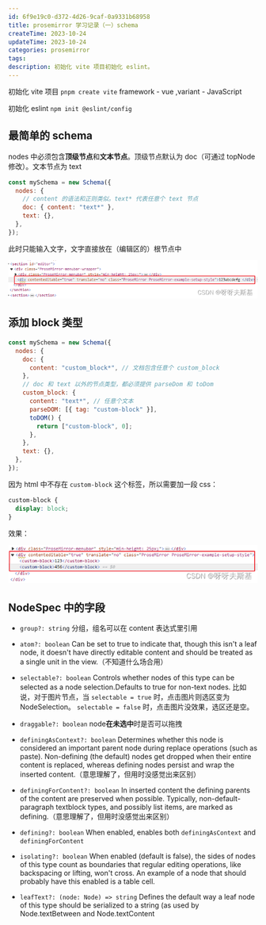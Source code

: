 ```yaml
---
id: 6f9e19c0-d372-4d26-9caf-0a9331b68958
title: prosemirror 学习记录（一）schema
createTime: 2023-10-24
updateTime: 2023-10-24
categories: prosemirror
tags:
description: 初始化 vite 项目初始化 eslint。
---
```


初始化 vite 项目
`pnpm create vite` framework - vue ,variant - JavaScript

初始化 eslint
`npm init @eslint/config`

## 最简单的 schema

nodes 中必须包含**顶级节点**和**文本节点**。顶级节点默认为 doc（可通过 topNode 修改）。文本节点为 text

```js
const mySchema = new Schema({
  nodes: {
    // content 的语法和正则类似。text* 代表任意个 text 节点
    doc: { content: "text*" },
    text: {},
  },
});
```

此时只能输入文字，文字直接放在（编辑区的）根节点中

![在这里插入图片描述](../post-assets/63ba36cc-e3ed-4eba-a644-3a12a6d92552.png)

## 添加 block 类型

```js
const mySchema = new Schema({
  nodes: {
    doc: {
      content: "custom_block*", // 文档包含任意个 custom_block
    },
    // doc 和 text 以外的节点类型，都必须提供 parseDom 和 toDom
    custom_block: {
      content: "text*", // 任意个文本
      parseDOM: [{ tag: "custom-block" }],
      toDOM() {
        return ["custom-block", 0];
      },
    },
    text: {},
  },
});
```

因为 html 中不存在 `custom-block` 这个标签，所以需要加一段 css：

```css
custom-block {
  display: block;
}
```

效果：

![在这里插入图片描述](../post-assets/9446da07-1ea1-436d-a6d5-8987ef9ea2cd.png)

## NodeSpec 中的字段

- `group?: string` 分组，组名可以在 content 表达式里引用

- `atom?: boolean` Can be set to true to indicate that, though this isn't a leaf node, it doesn't have directly editable content and should be treated as a single unit in the view.（不知道什么场合用）

- `selectable?: boolean` Controls whether nodes of this type can be selected as a node
  selection.Defaults to true for non-text nodes.
  比如说，对于图片节点，当 `selectable = true` 时，点击图片则选区变为 NodeSelection。 `selectable = false` 时，点击图片没效果，选区还是空。
- `draggable?: boolean` node**在未选中**时是否可以拖拽
- `definingAsContext?: boolean` Determines whether this node is considered an important parent node during replace operations (such as paste). Non-defining (the default) nodes get dropped when their entire content is replaced, whereas defining nodes persist and wrap the inserted content.（意思理解了，但用时没感觉出来区别）
- `definingForContent?: boolean` In inserted content the defining parents of the content are preserved when possible. Typically, non-default-paragraph textblock types, and possibly list items, are marked as defining.（意思理解了，但用时没感觉出来区别）
- `defining?: boolean` When enabled, enables both `definingAsContext` and `definingForContent`
- `isolating?: boolean` When enabled (default is false), the sides of nodes of this type count as boundaries that regular editing operations, like backspacing or lifting, won't cross. An example of a node that should probably have this enabled is a table cell.
- `leafText?: (node: Node) => string` Defines the default way a leaf node of this type should be serialized to a string (as used by Node.textBetween and Node.textContent
